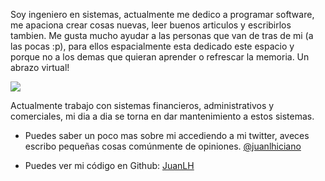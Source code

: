 Soy ingeniero en sistemas, actualmente me dedico a programar software, me apaciona crear cosas nuevas, leer buenos articulos y escribirlos tambien. Me gusta mucho ayudar a las personas que van de tras de mi (a las pocas :p), para ellos espacialmente esta dedicado este espacio y porque no a los demas que quieran aprender o refrescar la memoria. Un abrazo virtual!


![](/images/me.jpg)

Actualmente trabajo con sistemas financieros, administrativos y comerciales, mi dia a dia se torna en dar mantenimiento a estos sistemas.

- Puedes saber un poco mas sobre mi accediendo a mi twitter, aveces escribo pequeñas cosas comúnmente de opiniones. [@juanlhiciano](https://twitter.com/juanlhiciano)

- Puedes ver mi código en Github: [JuanLH](https://github.com/JuanLH)
